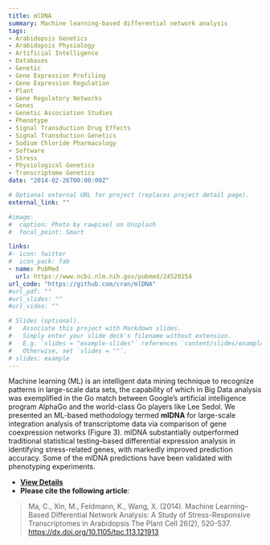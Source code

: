 ```yaml
---
title: mlDNA
summary: Machine learning-based differential network analysis
tags:
- Arabidopsis Genetics
- Arabidopsis Physiology
- Artificial Intelligence
- Databases
- Genetic
- Gene Expression Profiling
- Gene Expression Regulation
- Plant
- Gene Regulatory Networks
- Genes
- Genetic Association Studies
- Phenotype
- Signal Transduction Drug Effects
- Signal Transduction Genetics
- Sodium Chloride Pharmacology
- Software
- Stress
- Physiological Genetics
- Transcriptome Genetics
date: "2014-02-26T00:00:00Z"

# Optional external URL for project (replaces project detail page).
external_link: ""

#image:
#  caption: Photo by rawpixel on Unsplash
#  focal_point: Smart

links:
#- icon: twitter
#  icon_pack: fab
- name: PubMed
  url: https://www.ncbi.nlm.nih.gov/pubmed/24520154
url_code: "https://github.com/cran/mlDNA"
#url_pdf: ""
#url_slides: ""
#url_video: ""

# Slides (optional).
#   Associate this project with Markdown slides.
#   Simply enter your slide deck's filename without extension.
#   E.g. `slides = "example-slides"` references `content/slides/example-slides.md`.
#   Otherwise, set `slides = ""`.
# slides: example
---
```


Machine learning (ML) is an intelligent data mining technique to recognize patterns in large-scale data sets, the capability of which in Big Data analysis was exemplified in the Go match between Google’s artificial intelligence program AlphaGo and the world-class Go players like Lee Sedol. We presented an ML-based methodology termed **mlDNA** for large-scale integration analysis of transcriptome data via comparison of gene coexpression networks (Figure 3). mlDNA substantially outperformed traditional statistical testing–based differential expression analysis in identifying stress-related genes, with markedly improved prediction accuracy. Some of the mlDNA predictions have been validated with phenotyping experiments.

* [**View Details**](http://bioinfo.nwafu.edu.cn/publication/plant_cell_2014_mldna/)
* **Please cite the following article**:<br>

> Ma, C., Xin, M., Feldmann, K., Wang, X. (2014). Machine Learning–Based Differential Network Analysis: A Study of Stress-Responsive Transcriptomes in Arabidopsis The Plant Cell  26(2), 520-537. https://dx.doi.org/10.1105/tpc.113.121913
